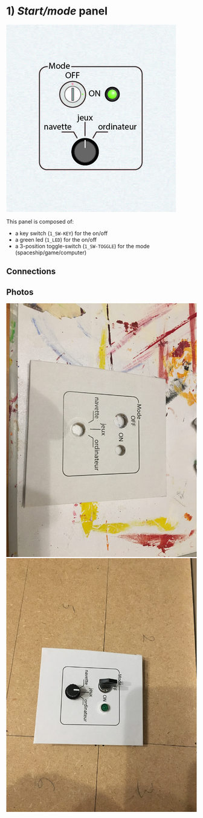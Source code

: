 # 1) *Start/mode* panel

![panel](design-1.jpg)

This panel is composed of:
- a key switch (`1_SW-KEY`) for the on/off
- a green led (`1_LED`) for the on/off
- a 3-position toggle-switch (`1_SW-TOGGLE`) for the mode (spaceship/game/computer)

## Connections


## Photos
![start-mode](../../photos/panels/1-start/IMG_1902.JPG)
![start-mode](../../photos/panels/1-start/IMG_1904.JPG)